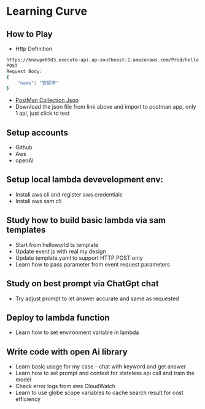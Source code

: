 # Learning Curve

## How to Play
+ Http Definition 
```bash
https://6nawpe09d3.execute-api.ap-southeast-2.amazonaws.com/Prod/hello
POST
Request Body:
{
    "name": "安妮李"
}
```

+ [PostMan Collection Json](https://github.com/plutosun/play-aws/blob/main/everyoung.postman_collection.json)
+ Download the json file from link above and import to postman app, only 1 api, just click to test

## Setup accounts
+ Github
+ Aws
+ openAI

## Setup local lambda devevelopment env:
+ Install aws cli and register aws credentials
+ Install aws sam cli

## Study how to build basic lambda via sam templates 
+ Start from helloworld ts template
+ Update event js with real my design
+ Update template.yaml to support HTTP POST only
+ Learn how to pass parameter from event request parameters


## Study on best prompt via ChatGpt chat
+ Try adjust prompt to let answer accurate and same as requested

## Deploy to lambda function
+ Learn how to set environment variable in lambda

## Write code with open Ai library
+ Learn basic usage for my case - chat with keyword and get answer
+ Learn how to set prompt and context for stateless api call and train the model
+ Check error logs from aws CloudWatch
+ Learn to use globe scope variables to cache search result for cost efficiency


